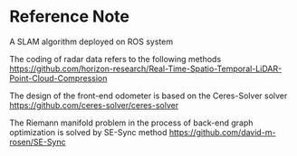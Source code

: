 Reference Note
======================================
A SLAM algorithm deployed on ROS system

The coding of radar data refers to the following methods
https://github.com/horizon-research/Real-Time-Spatio-Temporal-LiDAR-Point-Cloud-Compression

The design of the front-end odometer is based on the Ceres-Solver solver
https://github.com/ceres-solver/ceres-solver

The Riemann manifold problem in the process of back-end graph optimization is solved by SE-Sync method
https://github.com/david-m-rosen/SE-Sync

